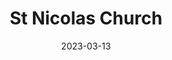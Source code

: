 ---
title: "St Nicolas Church"
excerpt: "A symphony of art unfolds."
permalink: /voyage/prague/st-nicolas
collection: prague
date: 2023-03-13
header:
  overlay_image: /prague/st-nicholas-street-view-3v1.jpg
---